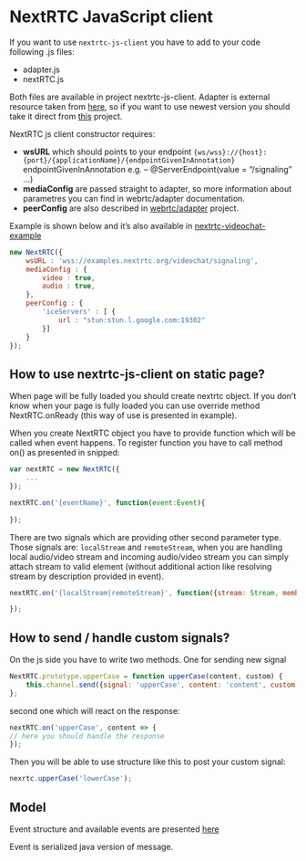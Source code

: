 # NextRTC JavaScript client
If you want to use `nextrtc-js-client` you have to add to your code following .js files:
- adapter.js
- nextRTC.js

Both files are available in project nextrtc-js-client. Adapter is external resource taken from [here](https://webrtc.github.io/adapter/adapter-latest.js), so if you want to use newest version you should take it direct from [this](https://github.com/webrtc/adapter) project.

NextRTC js client constructor requires:

* **wsURL** which should points to your endpoint `{ws/wss}://{host}:{port}/{applicationName}/{endpointGivenInAnnotation}`
endpointGivenInAnnotation e.g. – @ServerEndpoint(value = “/signaling” …)
* **mediaConfig** are passed straight to adapter, so more information about parametres you can find in webrtc/adapter documentation.
* **peerConfig** are also described in [webrtc/adapter](https://github.com/webrtc/adapter) project.

Example is shown below and it’s also available in [nextrtc-videochat-example](https://github.com/mslosarz/nextrtc-example-videochat)

```js
new NextRTC({
    wsURL : 'wss://examples.nextrtc.org/videochat/signaling',
    mediaConfig : {
        video : true,
        audio : true,
    },
    peerConfig : {
        'iceServers' : [ {
            url : "stun:stun.l.google.com:19302"
        }]
    }
});
```

## How to use nextrtc-js-client on static page?
 
When page will be fully loaded you should create nextrtc object.
If you don’t know when your page is fully loaded you can use override method NextRTC.onReady (this way of use is presented in example).

When you create NextRTC object you have to provide function which will be called when event happens.
To register function you have to call method on() as presented in snipped:

```js
var nextRTC = new NextRTC({
    ...
});

nextRTC.on('{eventName}', function(event:Event){
    
});
```
There are two signals which are providing other second parameter type. Those signals are:
`localStream` and `remoteStream`, when you are handling local audio/video stream and incoming audio/video stream you can simply attach stream to valid element (without additional action like resolving stream by description provided in event).

```js
nextRTC.on('{localStream|remoteStream}', function({stream: Stream, member: memberId}){

});
```

## How to send / handle custom signals?

On the js side you have to write two methods. One for sending new signal
```js
NextRTC.prototype.upperCase = function upperCase(content, custom) {
    this.channel.send({signal: 'upperCase', content: 'content', custom: custom});
}; 
```
second one which will react on the response:
```js
nextRTC.on('upperCase', content => {
// here you should handle the response
});
```
Then you will be able to use structure like this to post your custom signal:
```js
nexrtc.upperCase('lowerCase');
```

## Model

Event structure and available events are presented [here](https://github.com/mslosarz/nextrtc-signaling-server)

Event is serialized java version of message.